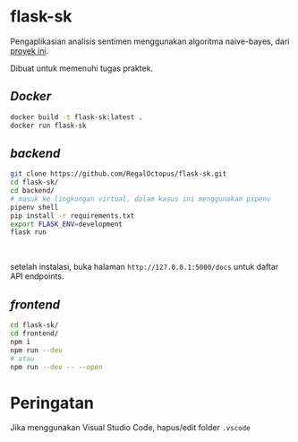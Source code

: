# flask-sk
Pengaplikasian analisis sentimen menggunakan algoritma naive-bayes, dari [proyek ini](https://github.com/RegalOctopus/analisis-sentimen-naive-bayes).

Dibuat untuk memenuhi tugas praktek.
## *Docker*
```bash
docker build -t flask-sk:latest .
docker run flask-sk
```

## *backend*

```bash
git clone https://github.com/RegalOctopus/flask-sk.git
cd flask-sk/
cd backend/
# masuk ke lingkungan virtual, dalam kasus ini menggunakan pipenv
pipenv shell
pip install -r requirements.txt
export FLASK_ENV=development
flask run
```

 <br>

setelah instalasi, buka halaman ```http://127.0.0.1:5000/docs``` untuk daftar API endpoints.

## *frontend*

```bash
cd flask-sk/
cd frontend/
npm i
npm run --dev
# atau
npm run --dev -- --open
```
# Peringatan
Jika menggunakan Visual Studio Code, hapus/edit folder ```.vscode```
